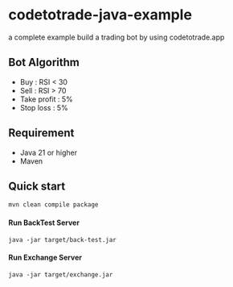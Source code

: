 # codetotrade-java-example
a complete example build a trading bot by using codetotrade.app
## Bot Algorithm
- Buy : RSI < 30
- Sell : RSI > 70
- Take profit : 5%
- Stop loss : 5%
## Requirement
- Java 21 or higher
- Maven

## Quick start
```
mvn clean compile package
```

#### Run BackTest Server
```
java -jar target/back-test.jar
```

#### Run Exchange Server
```
java -jar target/exchange.jar
```
